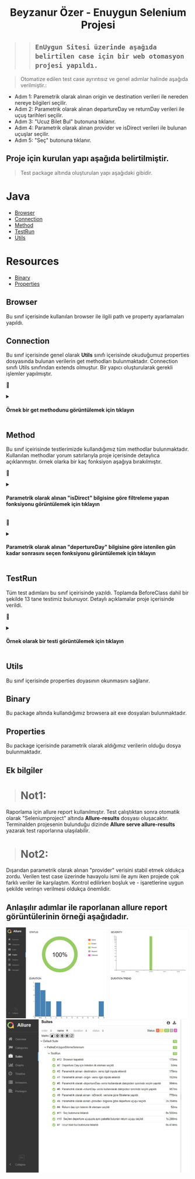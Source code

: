 <h1 align="center"> Beyzanur Özer - Enuygun Selenium Projesi </h1>

> >##  ``` EnUygun Sitesi üzerinde aşağıda belirtilen case için bir web otomasyon projesi yapıldı.  ```

>Otomatize edilen test case ayrıntısız ve genel adımlar halinde aşağıda verilmiştir.:

* Adım 1: Paremetrik olarak alınan origin ve destination verileri ile nereden nereye bilgileri seçilir.
* Adım 2: Parametrik olarak alınan departureDay ve returnDay verileri ile uçuş tarihleri seçilir.
* Adım 3: "Ucuz Bilet Bul" butonuna tıklanır.
* Adım 4: Parametrik olarak alınan provider ve isDirect verileri ile bulunan uçuşlar seçilir.
* Adım 5: "Seç" butonuna tıklanır.

## Proje için kurulan yapı aşağıda belirtilmiştir.
> Test package altında oluşturulan yapı aşağıdaki gibidir.
# Java
* [Browser](#Browser)
* [Connection](#Connection)
* [Method](#Method)
* [TestRun](#TestRun)
* [Utils](#Utils)

# Resources
* [Binary](#Binary)
* [Properties](#Properties)

## Browser
Bu sınıf içerisinde kullanılan browser ile ilgili path ve property ayarlamaları yapıldı.

## Connection
Bu sınıf içerisinde genel olarak <b>Utils</b> sınıfı içerisinde okuduğumuz properties dosyasında bulunan verilerin get methodları bulunmaktadır. Connection sınıfı Utils sınıfından extends olmuştur. Bir yapıcı oluşturularak gerekli işlemler yapılmıştır.

💬<details>
<summary><h4>Örnek bir get methodunu görüntülemek için tıklayın</h4></summary>

```java
  public String getorigin(){
        return util.origin();
    }
```
</details>

## Method
Bu sınıf içeirisinde testlerimizde kullandığımız tüm methodlar bulunmaktadır. Kullanılan methodlar yorum satırlarıyla proje içerisinde detaylıca açıklanmıştır. örnek olarka bir kaç fonksiyon aşağıya bırakılmıştır.

💬<details>
<summary><h4>Parametrik olarak alınan "isDirect" bilgisine göre filtreleme yapan fonksiyonu görüntülemek için tıklayın</h4></summary>

```java
 public void transferTypeControl(Boolean isDirect, WebElement hoverElement, WebElement isDirectElement, WebDriver driver, WebElement notDirectElement) {

        if (isDirect.equals(Boolean.TRUE)) {
            Actions action = new Actions(driver);
            action.moveToElement(hoverElement).moveToElement(isDirectElement).click().build().perform();

        } else {
            notDirectElement.click();
        }
    }
```
</details>

💬<details>
<summary><h4>Parametrik olarak alınan "depertureDay" bilgisine göre istenilen gün kadar sonrasını seçen fonksiyonu görüntülemek için tıklayın</h4></summary>

```java
 public String[] getDate(WebDriver driver, int day) {
        SimpleDateFormat data_format = new SimpleDateFormat("dd/MM/yyyy");
        Calendar calendar = Calendar.getInstance();
        calendar.setTime(new Date());
        calendar.add(Calendar.DATE, day);
        String date = data_format.format(calendar.getTime());
        String[] datalist = date.split("/");
        return datalist;
        }
```
</details>


## TestRun
Tüm test adımlarıı bu sınıf içeirisinde yazıldı. Toplamda BeforeClass dahil bir şekilde 13 tane testimiz bulunuyor. Detaylı açıklamalar proje içerisinde verildi.

💬<details>
<summary><h4>Örnek olarak bir testi görüntülemek için tıklayın</h4></summary>

```java
@Test(priority = 7)
public void clickTransferTypeFlight() throws InterruptedException {
        String type=null;
        log.info("Uygun transfer tipinin seçilmesi.");
        Assert.assertNotNull( driverChrome.findElement(By.xpath("//div[@class=\"flight-list-header combine roundTripHeader desktopHeader false\"]")));
        Boolean isDirect=connection.getIsDirect();
        WebElement hoverElement= driverChrome.findElement(By.xpath("//*[@id=\"SearchRoot\"]/div/div[2]/div[1]/div[4]/div/div[2]/div[2]/div/label[1]/span[2]"));
        WebElement isDirectElement=driverChrome.findElement(By.xpath("//*[@id=\"SearchRoot\"]/div/div[2]/div[1]/div[4]/div/div[2]/div[2]/div/label[1]/button"));
        WebElement notDirectElement=driverChrome.findElement(By.xpath("//*[@id=\"SearchRoot\"]/div/div[2]/div[1]/div[4]/div/div[2]/div[2]/div/label[1]"));
        method.transferTypeControl(isDirect,hoverElement,isDirectElement,driverChrome, notDirectElement);


        //Uçuş kartı üzerinden doğru filtreleme yapıldı mı? Kontrolü bu assert üzerinden yapılıyor.
        WebElement transfertype=driverChrome.findElement(By.xpath("//*[@id=\"SearchRoot\"]/div/div[2]/div[2]/div/div[2]/div/div[2]/div[1]/div[1]/div/div/div[1]/div[1]/label[1]/div[2]/div[2]/div/div[3]/div[3]"));
        if(isDirect.equals(Boolean.FALSE)){
        type="Aktarma";
        String [] Type=transfertype.getText().split(" ");
        Assert.assertEquals(Type[0], type);
        }
        else{
        type="Direkt Uçuş";
        Assert.assertEquals(transfertype.getText(),type);
        }


        }
```
</details>


## Utils
Bu sınıf içerisinde properties doyasının okunmasını sağlanır.

## Binary
Bu package altında kullandığımız browsera ait exe dosyaları bulunmaktadır.

## Properties
Bu package içerisinde parametrik olarak aldığımız verilerin olduğu dosya bulunmaktadır.

## Ek bilgiler

> # Not1: 
Raporlama için allure report kullanılmıştır. Test çalıştıktan sonra otomatik olarak "Seleniumproject" altında <b>Allure-results</b> dosyası oluşacaktır. Terminalden projesenin bulunduğu dizinde <b>Allure serve allure-results</b> yazarak test raporlarına ulaşılabilir.

> # Not2: 
Dışarıdan parametrik olarak alınan "provider" verisini stabil etmek oldukça zordu. Verilen test case üzerinde havayolu ismi ile aynı iken projede çok farklı veriler ile karşılaştım. Kontrol edilirken boşluk ve - işaretlerine uygun şekilde verinşn verilmesi oldukça önemlidir.

## Anlaşılır adımlar ile raporlanan allure report görüntülerinin örneği aşağıdadır.
<img src="https://github.com/nurbeyza/PatikaEnUygunBitirmeSelenium/blob/main/allure-report.JPG" width="auto">
<img src="https://github.com/nurbeyza/PatikaEnUygunBitirmeSelenium/blob/main/allure-report2.JPG" width="auto">